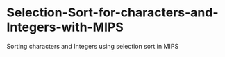 # Selection-Sort-for-characters-and-Integers-with-MIPS
Sorting characters and Integers using selection sort in MIPS
